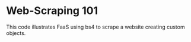 # Web-Scraping 101

This code illustrates FaaS using bs4 to scrape a website creating custom objects.